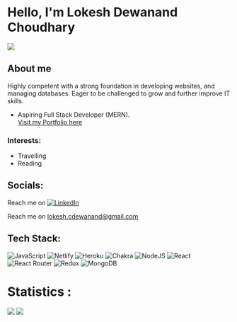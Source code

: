 
# Hello, I'm Lokesh Dewanand Choudhary 
[![](https://visitcount.itsvg.in/api?id=lokesh-dc&icon=0&color=0)](https://visitcount.itsvg.in)
## About me
Highly competent with a strong foundation in developing
websites, and managing databases. Eager to be challenged
to grow and further improve IT skills.
- Aspiring Full Stack Developer (MERN). <br />
<a target="_blank" href="https://lokesh-dc.github.io/"> Visit my Portfolio here </a>
### Interests:
  - Travelling
  - Reading
## Socials:
Reach me on [![LinkedIn](https://img.shields.io/badge/LinkedIn-%230077B5.svg?logo=linkedin&logoColor=white)](https://linkedin.com/in/lokesh-dc) <br />

Reach me on <a href="mailto:lokesh.cdewanand@gmail.com"> lokesh.cdewanand@gmail.com </a> <br />



## Tech Stack:
![JavaScript](https://img.shields.io/badge/javascript-%23323330.svg?style=for-the-badge&logo=javascript&logoColor=%23F7DF1E) 
![Netlify](https://img.shields.io/badge/netlify-%23000000.svg?style=for-the-badge&logo=netlify&logoColor=#00C7B7) 
![Heroku](https://img.shields.io/badge/heroku-%23430098.svg?style=for-the-badge&logo=heroku&logoColor=white) 
![Chakra](https://img.shields.io/badge/chakra-%234ED1C5.svg?style=for-the-badge&logo=chakraui&logoColor=white) 
![NodeJS](https://img.shields.io/badge/node.js-6DA55F?style=for-the-badge&logo=node.js&logoColor=white) 
![React](https://img.shields.io/badge/react-%2320232a.svg?style=for-the-badge&logo=react&logoColor=%2361DAFB) 
![React Router](https://img.shields.io/badge/React_Router-CA4245?style=for-the-badge&logo=react-router&logoColor=white) 
![Redux](https://img.shields.io/badge/redux-%23593d88.svg?style=for-the-badge&logo=redux&logoColor=white) 
![MongoDB](https://img.shields.io/badge/MongoDB-%234ea94b.svg?style=for-the-badge&logo=mongodb&logoColor=white)

# Statistics :
![](https://github-readme-stats.vercel.app/api?username=lokesh-dc&theme=dark&hide_border=false&include_all_commits=false&count_private=false)
![](https://github-readme-streak-stats.herokuapp.com/?user=lokesh-dc&theme=dark&hide_border=false)<br/>

<!-- 
# Profile : <br/>

<br/>
<a href="https://github.com/lokesh-dc/github-readme-activity-graph">
  <img alt="lokesh-dc's Activity Graph" src="https://activity-graph.herokuapp.com/graph?username=lokesh-dc&bg_color=0D1117&color=5BCDEC&line=5BCDEC&point=FFFFFF&hide_border=true" />
</a>
<br/> -->
